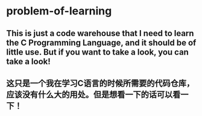 # problem-of-learning 

## This is just a code warehouse that I need to learn the C Programming Language, and it should be of little use. But if you want to take a look, you can take a look!
## 这只是一个我在学习C语言的时候所需要的代码仓库，应该没有什么大的用处。但是想看一下的话可以看一下！
